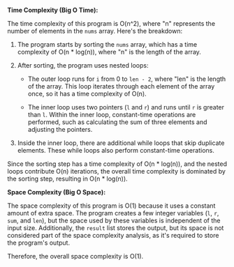 **Time Complexity (Big O Time):**

The time complexity of this program is O(n^2), where "n" represents the number of elements in the `nums` array. Here's the breakdown:

1. The program starts by sorting the `nums` array, which has a time complexity of O(n * log(n)), where "n" is the length of the array.

2. After sorting, the program uses nested loops:
   - The outer loop runs for `i` from 0 to `len - 2`, where "len" is the length of the array. This loop iterates through each element of the array once, so it has a time complexity of O(n).

   - The inner loop uses two pointers (`l` and `r`) and runs until `r` is greater than `l`. Within the inner loop, constant-time operations are performed, such as calculating the sum of three elements and adjusting the pointers.

3. Inside the inner loop, there are additional while loops that skip duplicate elements. These while loops also perform constant-time operations.

Since the sorting step has a time complexity of O(n * log(n)), and the nested loops contribute O(n) iterations, the overall time complexity is dominated by the sorting step, resulting in O(n * log(n)).

**Space Complexity (Big O Space):**

The space complexity of this program is O(1) because it uses a constant amount of extra space. The program creates a few integer variables (`l`, `r`, `sum`, and `len`), but the space used by these variables is independent of the input size. Additionally, the `result` list stores the output, but its space is not considered part of the space complexity analysis, as it's required to store the program's output.

Therefore, the overall space complexity is O(1).
